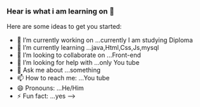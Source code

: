 ### Hear is what i am learning on 👋

Here are some ideas to get you started:

- 🔭 I’m currently working on ...currently I am studying Diploma
- 🌱 I’m currently learning ...java,Html,Css,Js,mysql
- 👯 I’m looking to collaborate on ...Front-end
- 🤔 I’m looking for help with ...only You tube
- 💬 Ask me about ...something
- 📫 How to reach me: ...You tube
- 😄 Pronouns: ...He/Him
- ⚡ Fun fact: ...yes
-->
